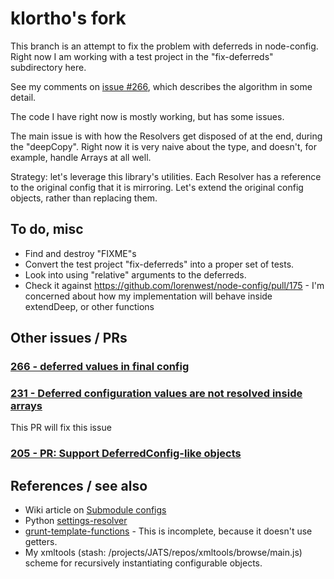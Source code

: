 # klortho's fork

This branch is an attempt to fix the problem with deferreds in node-config.
Right now I am working with a test project in the "fix-deferreds" subdirectory
here.

See my comments on 
[issue #266](https://github.com/lorenwest/node-config/issues/266#issuecomment-217063840),
which describes the algorithm in some detail. 

The code I have right now is mostly working, but has some issues.

The main issue is with how the Resolvers get disposed of at the end,
during the "deepCopy". Right now it is very naive about the type, and
doesn't, for example, handle Arrays at all well. 

Strategy: let's leverage this library's utilities. Each Resolver has a reference
to the original config that it is mirroring. Let's extend the original 
config objects, rather than replacing them.




## To do, misc

* Find and destroy "FIXME"s
* Convert the test project "fix-deferreds" into a proper set of tests.
* Look into using "relative" arguments to the deferreds.
* Check it against https://github.com/lorenwest/node-config/pull/175 -
  I'm concerned about how my implementation will behave inside extendDeep,
  or other functions


## Other issues / PRs

### [266 - deferred values in final config](https://github.com/lorenwest/node-config/issues/266)


### [231 - Deferred configuration values are not resolved inside arrays](https://github.com/lorenwest/node-config/issues/231)

This PR will fix this issue

### [205 - PR: Support DeferredConfig-like objects](https://github.com/lorenwest/node-config/pull/205)


## References / see also

* Wiki article on [Submodule 
  configs](https://github.com/lorenwest/node-config/wiki/Sub-Module-Configuration)
* Python 
  [settings-resolver](https://github.com/Klortho/settings-resolver/blob/master/settings_resolver.py)
* [grunt-template-functions](https://github.com/Klortho/grunt-template-functions) - 
  This is incomplete, because it doesn't use getters.
* My xmltools (stash: /projects/JATS/repos/xmltools/browse/main.js) scheme for 
  recursively instantiating configurable objects.

